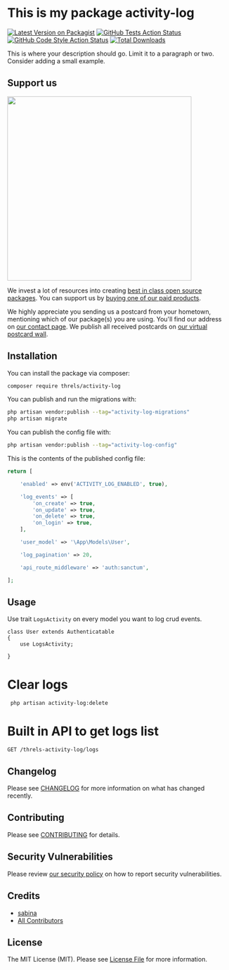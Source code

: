 # This is my package activity-log

[![Latest Version on Packagist](https://img.shields.io/packagist/v/threls/activity-log.svg?style=flat-square)](https://packagist.org/packages/threls/activity-log)
[![GitHub Tests Action Status](https://img.shields.io/github/actions/workflow/status/threls/activity-log/run-tests.yml?branch=main&label=tests&style=flat-square)](https://github.com/threls/activity-log/actions?query=workflow%3Arun-tests+branch%3Amain)
[![GitHub Code Style Action Status](https://img.shields.io/github/actions/workflow/status/threls/activity-log/fix-php-code-style-issues.yml?branch=main&label=code%20style&style=flat-square)](https://github.com/threls/activity-log/actions?query=workflow%3A"Fix+PHP+code+style+issues"+branch%3Amain)
[![Total Downloads](https://img.shields.io/packagist/dt/threls/activity-log.svg?style=flat-square)](https://packagist.org/packages/threls/activity-log)

This is where your description should go. Limit it to a paragraph or two. Consider adding a small example.

## Support us

[<img src="https://github-ads.s3.eu-central-1.amazonaws.com/activity-log.jpg?t=1" width="419px" />](https://spatie.be/github-ad-click/activity-log)

We invest a lot of resources into creating [best in class open source packages](https://spatie.be/open-source). You can support us by [buying one of our paid products](https://spatie.be/open-source/support-us).

We highly appreciate you sending us a postcard from your hometown, mentioning which of our package(s) you are using. You'll find our address on [our contact page](https://spatie.be/about-us). We publish all received postcards on [our virtual postcard wall](https://spatie.be/open-source/postcards).

## Installation

You can install the package via composer:

```bash
composer require threls/activity-log
```

You can publish and run the migrations with:

```bash
php artisan vendor:publish --tag="activity-log-migrations"
php artisan migrate
```

You can publish the config file with:

```bash
php artisan vendor:publish --tag="activity-log-config"
```

This is the contents of the published config file:

```php
return [

    'enabled' => env('ACTIVITY_LOG_ENABLED', true),

    'log_events' => [
        'on_create' => true,
        'on_update' => true,
        'on_delete' => true,
        'on_login' => true,
    ],

    'user_model' => '\App\Models\User',

    'log_pagination' => 20,

    'api_route_middleware' => 'auth:sanctum',

];
```

## Usage

Use trait `LogsActivity` on every model you want to log crud events.

```
class User extends Authenticatable
{
    use LogsActivity;

}
```

# Clear logs

```
 php artisan activity-log:delete
```

# Built in API to get logs list

```
GET /threls-activity-log/logs
```

## Changelog

Please see [CHANGELOG](CHANGELOG.md) for more information on what has changed recently.

## Contributing

Please see [CONTRIBUTING](CONTRIBUTING.md) for details.

## Security Vulnerabilities

Please review [our security policy](../../security/policy) on how to report security vulnerabilities.

## Credits

- [sabina](https://github.com/sabina)
- [All Contributors](../../contributors)

## License

The MIT License (MIT). Please see [License File](LICENSE.md) for more information.
